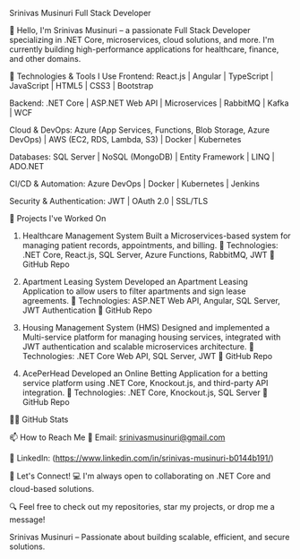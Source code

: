 Srinivas Musinuri 
Full Stack Developer

👋 Hello, 
I'm Srinivas Musinuri – a passionate Full Stack Developer specializing in .NET Core, microservices, cloud solutions, and more. I'm currently building high-performance applications for healthcare, finance, and other domains.

🔧 Technologies & Tools I Use
Frontend:
React.js | Angular | TypeScript | JavaScript | HTML5 | CSS3 | Bootstrap

Backend:
.NET Core | ASP.NET Web API | Microservices | RabbitMQ | Kafka | WCF

Cloud & DevOps:
Azure (App Services, Functions, Blob Storage, Azure DevOps) | AWS (EC2, RDS, Lambda, S3) | Docker | Kubernetes

Databases:
SQL Server | NoSQL (MongoDB) | Entity Framework | LINQ | ADO.NET

CI/CD & Automation:
Azure DevOps | Docker | Kubernetes | Jenkins

Security & Authentication:
JWT | OAuth 2.0 | SSL/TLS

🚀 Projects I've Worked On
1. Healthcare Management System
Built a Microservices-based system for managing patient records, appointments, and billing.
🔧 Technologies: .NET Core, React.js, SQL Server, Azure Functions, RabbitMQ, JWT
🔗 GitHub Repo

2. Apartment Leasing System
Developed an Apartment Leasing Application to allow users to filter apartments and sign lease agreements.
🔧 Technologies: ASP.NET Web API, Angular, SQL Server, JWT Authentication
🔗 GitHub Repo

3. Housing Management System (HMS)
Designed and implemented a Multi-service platform for managing housing services, integrated with JWT authentication and scalable microservices architecture.
🔧 Technologies: .NET Core Web API, SQL Server, JWT
🔗 GitHub Repo

4. AcePerHead
Developed an Online Betting Application for a betting service platform using .NET Core, Knockout.js, and third-party API integration.
🔧 Technologies: .NET Core, Knockout.js, SQL Server
🔗 GitHub Repo

👨‍💻 GitHub Stats

📫 How to Reach Me
📧 Email: srinivasmusinuri@gmail.com

💼 LinkedIn: (https://www.linkedin.com/in/srinivas-musinuri-b0144b191/)


🚀 Let's Connect!
💻 I'm always open to collaborating on .NET Core and cloud-based solutions.

🔍 Feel free to check out my repositories, star my projects, or drop me a message!

Srinivas Musinuri – Passionate about building scalable, efficient, and secure solutions.
